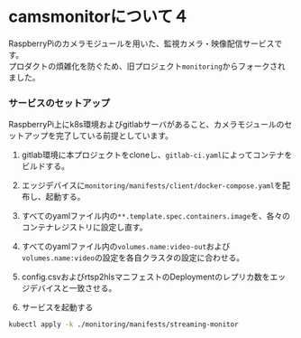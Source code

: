 # camsmonitorについて４  

RaspberryPiのカメラモジュールを用いた、監視カメラ・映像配信サービスです。  
プロダクトの煩雑化を防ぐため、旧プロジェクト`monitoring`からフォークされました。

### サービスのセットアップ   
RaspberryPi上にk8s環境およびgitlabサーバがあること、カメラモジュールのセットアップを完了している前提としています。  

1) gitlab環境に本プロジェクトをcloneし、`gitlab-ci.yaml`によってコンテナをビルドする。  

2) エッジデバイスに`monitoring/manifests/client/docker-compose.yaml`を配布し、起動する。

3) すべてのyamlファイル内の`**.template.spec.containers.image`を、各々のコンテナレジストリに設定し直す。

4) すべてのyamlファイル内の`volumes.name:video-out`および`volumes.name:video`の設定を各自クラスタの設定に合わせる。

5) config.csvおよびrtsp2hlsマニフェストのDeploymentのレプリカ数をエッジデバイスと一致させる。

6) サービスを起動する
```sh
kubectl apply -k ./monitoring/manifests/streaming-monitor
```
